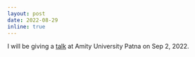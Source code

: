 ```yaml
---
layout: post
date: 2022-08-29
inline: true
---
```


I will be giving a <a href="assets/pdf/Amity_Talk_Sep2022.jpeg" target="_blank">talk</a> at Amity University Patna on Sep 2, 2022.
